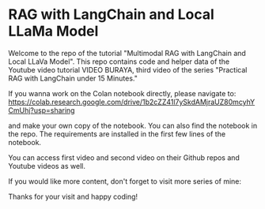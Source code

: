 # RAG with LangChain and Local LLaMa Model


Welcome to the repo of the tutorial "Multimodal RAG with LangChain and Local LLaVa Model". This repo contains code and helper data of the Youtube video tutorial VIDEO BURAYA, third video of the series "Practical RAG with LangChain under 15 Minutes."


If you wanna work on the Colan notebook directly, please navigate to:
https://colab.research.google.com/drive/1b2cZZ41l7ySkdAMjraUZ80mcyhYCmUhj?usp=sharing

and make your own copy of the notebook. You can also find the notebook in the repo.
The requirements are installed in the first few lines of the notebook.

You can access first video and second video on their Github repos and Youtube videos as well.

If you would like more content, don't forget to visit more series of mine:


Thanks for your visit and happy coding!



